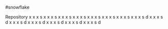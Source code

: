 #snowflake

Repository
x x x s 
x x x s 
x x x s 
x x x s 
x x x s 
x x x s 
x x x s 
x x x s d
x x x s d
x x x s d
x x x s d
x x x s d
x x x s d
x x x s d